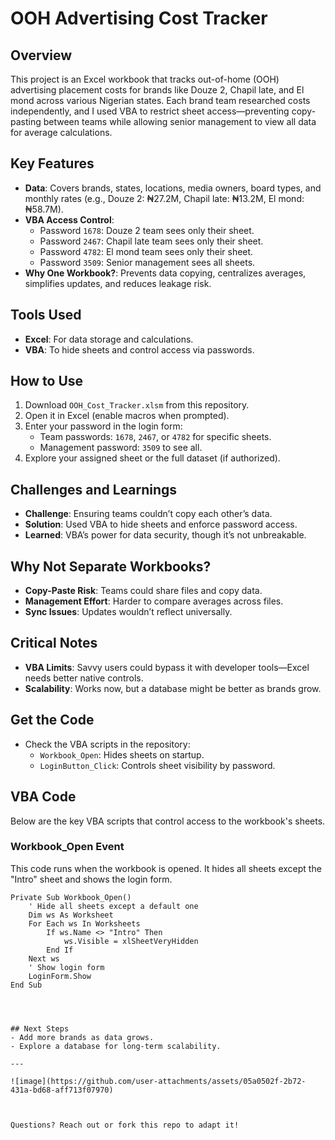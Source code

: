 # OOH Advertising Cost Tracker

## Overview
This project is an Excel workbook that tracks out-of-home (OOH) advertising placement costs for brands like Douze 2, Chapil late, and El mond across various Nigerian states. Each brand team researched costs independently, and I used VBA to restrict sheet access—preventing copy-pasting between teams while allowing senior management to view all data for average calculations.

## Key Features
- **Data**: Covers brands, states, locations, media owners, board types, and monthly rates (e.g., Douze 2: ₦27.2M, Chapil late: ₦13.2M, El mond: ₦58.7M).
- **VBA Access Control**:
  - Password `1678`: Douze 2 team sees only their sheet.
  - Password `2467`: Chapil late team sees only their sheet.
  - Password `4782`: El mond team sees only their sheet.
  - Password `3509`: Senior management sees all sheets.
- **Why One Workbook?**: Prevents data copying, centralizes averages, simplifies updates, and reduces leakage risk.

## Tools Used
- **Excel**: For data storage and calculations.
- **VBA**: To hide sheets and control access via passwords.

## How to Use
1. Download `OOH_Cost_Tracker.xlsm` from this repository.
2. Open it in Excel (enable macros when prompted).
3. Enter your password in the login form:
   - Team passwords: `1678`, `2467`, or `4782` for specific sheets.
   - Management password: `3509` to see all.
4. Explore your assigned sheet or the full dataset (if authorized).

## Challenges and Learnings
- **Challenge**: Ensuring teams couldn’t copy each other’s data.
- **Solution**: Used VBA to hide sheets and enforce password access.
- **Learned**: VBA’s power for data security, though it’s not unbreakable.

## Why Not Separate Workbooks?
- **Copy-Paste Risk**: Teams could share files and copy data.
- **Management Effort**: Harder to compare averages across files.
- **Sync Issues**: Updates wouldn’t reflect universally.

## Critical Notes
- **VBA Limits**: Savvy users could bypass it with developer tools—Excel needs better native controls.
- **Scalability**: Works now, but a database might be better as brands grow.

## Get the Code
- Check the VBA scripts in the repository:
  - `Workbook_Open`: Hides sheets on startup.
  - `LoginButton_Click`: Controls sheet visibility by password.

## VBA Code
Below are the key VBA scripts that control access to the workbook's sheets.

### Workbook_Open Event
This code runs when the workbook is opened. It hides all sheets except the "Intro" sheet and shows the login form.

```vba
Private Sub Workbook_Open()
    ' Hide all sheets except a default one
    Dim ws As Worksheet
    For Each ws In Worksheets
        If ws.Name <> "Intro" Then
            ws.Visible = xlSheetVeryHidden
        End If
    Next ws
    ' Show login form
    LoginForm.Show
End Sub




## Next Steps
- Add more brands as data grows.
- Explore a database for long-term scalability.

---

![image](https://github.com/user-attachments/assets/05a0502f-2b72-431a-bd68-aff713f07970)



Questions? Reach out or fork this repo to adapt it!

